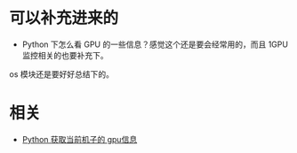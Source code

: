 
# 可以补充进来的

- Python 下怎么看 GPU 的一些信息？感觉这个还是要会经常用的，而且 1GPU 监控相关的也要补充下。

os 模块还是要好好总结下的。




# 相关


- [Python 获取当前机子的 gpu信息](http://m.byr.zeegg.com/article/Python/18227)

